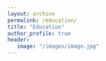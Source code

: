 ```yaml
---
layout: archive
permalink: /education/
title: "Education"
author_profile: true
header:
   image: "/images/image.jpg"
---
```

